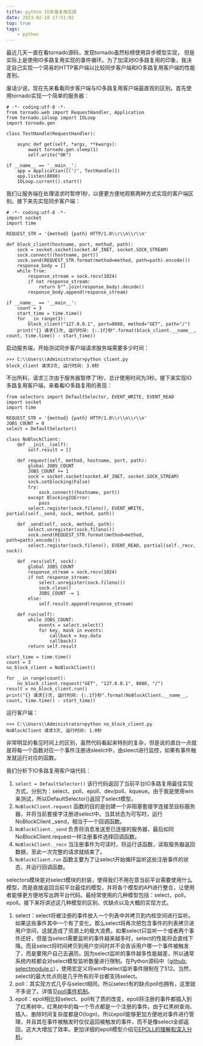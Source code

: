 ```yaml
---
title: python IO多路复用实践
date: 2023-02-18 17:51:02
top: true
tags:
    - python
---
```

最近几天一直在看tornado源码，发现tornado虽然标榜使用异步模型实现， 但是实际上是使用IO多路复用实现的事件循环。为了加深对IO多路复用的印象，我决定自己实现一个简易的HTTP客户端以比较同步客户端和IO多路复用客户端的性能差别。

废话少说，现在先来看看同步客户端与IO多路复用客户端最直观的区别。首先使用tornado实现一个简单的服务器：

```
# -*- coding:utf-8 -*-
from tornado.web import RequestHandler, Application
from tornado.ioloop import IOLoop
import tornado.gen

class TestHandle(RequestHandler):

    async def get(self, *args, **kwargs):
        await tornado.gen.sleep(1)
        self.write("OK")

if __name__ == '__main__':
    app = Application([('/', TestHandle)])
    app.listen(8080)
    IOLoop.current().start()

```

我们让服务端在处理请求时暂停1秒，以便更方便地观察两种方式实现的客户端区别。接下来先实现同步客户端：

```
# -*- coding:utf-8 -*-
import socket
import time

REQUEST_STR = '{method} {path} HTTP/1.0\\r\\n\\r\\n'

def block_client(hostname, port, method, path):
    sock = socket.socket(socket.AF_INET, socket.SOCK_STREAM)
    sock.connect((hostname, port))
    sock.send(REQUEST_STR.format(method=method, path=path).encode())
    response_body = []
    while True:
        response_stream = sock.recv(1024)
        if not response_stream:
            return b"".join(response_body).decode()
        response_body.append(response_stream)

if __name__ == '__main__':
    count = 3
    start_time = time.time()
    for _ in range(3):
        block_client("127.0.0.1", port=8080, method="GET", path="/")
    print("{} 请求{}次, 运行时间: {:.1f}秒".format(block_client.__name__, count, time.time() - start_time))

```

启动服务端，开始测试同步客户端请求服务端需要多少时间：

```
>>> C:\\Users\\Administrator>python client.py
block_client 请求3次, 运行时间: 3.0秒

```

不出所料，请求三次由于服务器暂停了1秒，总计使用时间为3秒。接下来实现IO多路复用客户端，来看看IO多路复用的表现：

```
from selectors import DefaultSelector, EVENT_WRITE, EVENT_READ
import socket
import time

REQUEST_STR = '{method} {path} HTTP/1.0\\r\\n\\r\\n'
JOBS_COUNT = 0
select = DefaultSelector()

class NoBlockClient:
    def __init__(self):
        self.result = []

    def request(self, method, hostname, port, path):
        global JOBS_COUNT
        JOBS_COUNT += 1
        sock = socket.socket(socket.AF_INET, socket.SOCK_STREAM)
        sock.setblocking(False)
        try:
            sock.connect((hostname, port))
        except BlockingIOError:
            pass
        select.register(sock.fileno(), EVENT_WRITE, partial(self._send, sock, method, path))

    def _send(self, sock, method, path):
        select.unregister(sock.fileno())
        sock.send(REQUEST_STR.format(method=method, path=path).encode())
        select.register(sock.fileno(), EVENT_READ, partial(self._recv, sock))

    def _recv(self, sock):
        global JOBS_COUNT
        response_stream = sock.recv(1024)
        if not response_stream:
            select.unregister(sock.fileno())
            sock.close()
            JOBS_COUNT -= 1
        else:
            self.result.append(response_stream)

    def run(self):
        while JOBS_COUNT:
            events = select.select()
            for key, mask in events:
                callback = key.data
                callback()
        return self.result

start_time = time.time()
count = 3
no_block_client = NoBlockClient()

for _ in range(count):
    no_block_client.request("GET", "127.0.0.1", 8080, "/")
result = no_block_client.run()
print("{} 请求{}次, 运行时间: {:.1f}秒".format(NoBlockClient.__name__, count, time.time() - start_time))

```

运行客户端：

```
>>> C:\\Users\\Administrator>python no_block_client.py
NoBlockClient 请求3次, 运行时间: 1.0秒

```

非常明显的看见时间上的区别，虽然代码看起来特别的复杂，但是说的直白一点就是将每一个函数对应一个事件注册进sleelct中，由sleect进行监控，如果有事件触发就运行对应的函数。

我们分析下IO多路复用客户端代码：

1. `select = DefaultSelector()` 该行代码返回了当前平台IO多路复用最佳实现方式，分别为：select、poll、epoll、dev/poll、kqueue。由于我是使用win来测试，所以DefaultSelector()返回了select模型。
2. `NoBlockClient.request` 函数的目的是创建一个非阻塞套接字连接至目标服务器，并将当前套接字注册进select中。当其状态为可写时，运行NoBlockClient._send，相当于一个回调函数。
3. `NoBlockClient._send` 负责将消息发送至已连接的服务器，最后如同NoBlockClient.request一样注册事件选择回调函数。
4. `NoBlockClient._recv` 当注册事件为可读时，将运行该函数，读取服务器返回数据，至此一次完整的请求就结束了。
5. `NoBlockClient.run` 函数主要为了让select开始循环监听这些注册事件的状态，并运行回调函数。

selectors模块是对select模块的封装，使得我们不用在意当前平台需要使用什么模型，而是直接返回当前平台最佳的模型，并将各个模型的API进行整合，让使用者能够更方便地写出跨平台代码。最经常使用的几种模型包括：select，poll，epoll。接下来将讲述这几种模型的区别、优缺点以及大概的实现方式。

1. select：select将被注册的事件放入一个列表中并拷贝到内核空间进行监听。如果这些事件其中一个有了变化，那么select将再次把包含事件的列表拷贝进用户空间，这就造成了资源上的极大浪费。如果select只监听一个或者两个事件还好，但是当select需要监听的事件越来越多时，select的性能将会直线下降。而且select将时间拷贝到用户空间时并不会告诉用户哪一个事件被触发了，而是要用户自己去遍历。因为select监听的事件越多性能越差，所以通常系统内核都会对select模型监听数量进行限制。在Python源码中（[github: selectmodule.c](https://github.com/python/cpython/blob/master/Modules/selectmodule.c)），使用宏定义将win中select监听事件限制在了512。当然，select的最大优点则是几乎所有的平台都支持select。
2. poll：其实现方式几乎与select相同，所以select有的缺点poll也拥有，这里就不多说了。详情见[poll事件机制](https://blog.csdn.net/luojian5900339/article/details/54581852)。
3. epoll：epoll相比较select、poll有了质的改变，epoll将注册的事件都插入到了红黑树中，红黑树中的每一个节点都是一个注册的事件。由于红黑树查询、插入、删除时间复杂度都是O(logn)，所以epoll能够更加方便地对事件进行管理，并且其在事件被触发时仅仅返回被触发的事件，而不是像select全部返回，这大大增加了效率。更加详细的epoll模型介绍见[EPOLL的理解和深入分析](https://blog.csdn.net/apacat/article/details/51375950)。
